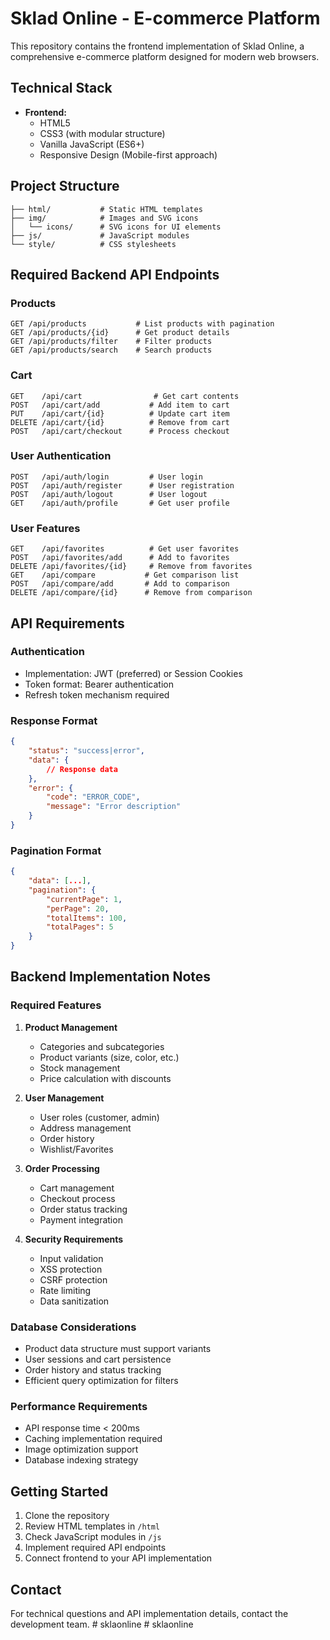 # Sklad Online - E-commerce Platform

This repository contains the frontend implementation of Sklad Online, a comprehensive e-commerce platform designed for modern web browsers.

## Technical Stack
- **Frontend:**
  - HTML5
  - CSS3 (with modular structure)
  - Vanilla JavaScript (ES6+)
  - Responsive Design (Mobile-first approach)

## Project Structure
```
├── html/           # Static HTML templates
├── img/            # Images and SVG icons
│   └── icons/      # SVG icons for UI elements
├── js/             # JavaScript modules
└── style/          # CSS stylesheets
```

## Required Backend API Endpoints

### Products
```
GET /api/products           # List products with pagination
GET /api/products/{id}      # Get product details
GET /api/products/filter    # Filter products
GET /api/products/search    # Search products
```

### Cart
```
GET    /api/cart                # Get cart contents
POST   /api/cart/add           # Add item to cart
PUT    /api/cart/{id}          # Update cart item
DELETE /api/cart/{id}          # Remove from cart
POST   /api/cart/checkout      # Process checkout
```

### User Authentication
```
POST   /api/auth/login         # User login
POST   /api/auth/register      # User registration
POST   /api/auth/logout        # User logout
GET    /api/auth/profile       # Get user profile
```

### User Features
```
GET    /api/favorites          # Get user favorites
POST   /api/favorites/add      # Add to favorites
DELETE /api/favorites/{id}     # Remove from favorites
GET    /api/compare           # Get comparison list
POST   /api/compare/add       # Add to comparison
DELETE /api/compare/{id}      # Remove from comparison
```

## API Requirements

### Authentication
- Implementation: JWT (preferred) or Session Cookies
- Token format: Bearer authentication
- Refresh token mechanism required

### Response Format
```json
{
    "status": "success|error",
    "data": {
        // Response data
    },
    "error": {
        "code": "ERROR_CODE",
        "message": "Error description"
    }
}
```

### Pagination Format
```json
{
    "data": [...],
    "pagination": {
        "currentPage": 1,
        "perPage": 20,
        "totalItems": 100,
        "totalPages": 5
    }
}
```

## Backend Implementation Notes

### Required Features
1. **Product Management**
   - Categories and subcategories
   - Product variants (size, color, etc.)
   - Stock management
   - Price calculation with discounts

2. **User Management**
   - User roles (customer, admin)
   - Address management
   - Order history
   - Wishlist/Favorites

3. **Order Processing**
   - Cart management
   - Checkout process
   - Order status tracking
   - Payment integration

4. **Security Requirements**
   - Input validation
   - XSS protection
   - CSRF protection
   - Rate limiting
   - Data sanitization

### Database Considerations
- Product data structure must support variants
- User sessions and cart persistence
- Order history and status tracking
- Efficient query optimization for filters

### Performance Requirements
- API response time < 200ms
- Caching implementation required
- Image optimization support
- Database indexing strategy

## Getting Started
1. Clone the repository
2. Review HTML templates in `/html`
3. Check JavaScript modules in `/js`
4. Implement required API endpoints
5. Connect frontend to your API implementation

## Contact
For technical questions and API implementation details, contact the development team.
#   s k l a o n l i n e  
 #   s k l a o n l i n e  
 